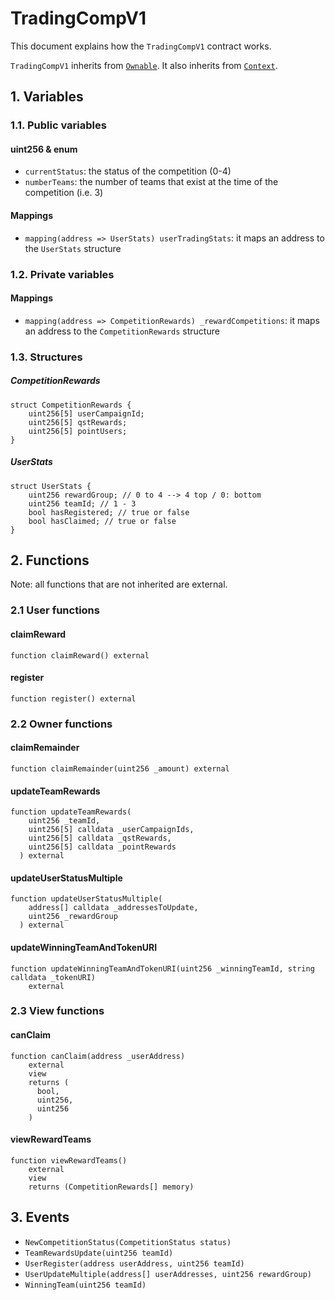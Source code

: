 # TradingCompV1

This document explains how the `TradingCompV1` contract works.

`TradingCompV1` inherits from [`Ownable`](https://github.com/OpenZeppelin/openzeppelin-contracts/blob/master/contracts/access/Ownable.sol). It also inherits from [`Context`](https://github.com/OpenZeppelin/openzeppelin-contracts/blob/master/contracts/utils/Context.sol).

## 1. Variables

### 1.1. Public variables

#### uint256 & enum

- `currentStatus`: the status of the competition (0-4)
- `numberTeams`: the number of teams that exist at the time of the competition (i.e. 3)

#### Mappings

- `mapping(address => UserStats) userTradingStats`: it maps an address to the `UserStats` structure

### 1.2. Private variables

#### Mappings

- `mapping(address => CompetitionRewards) _rewardCompetitions`: it maps an address to the `CompetitionRewards` structure

### 1.3. Structures

##### CompetitionRewards

```
struct CompetitionRewards {
    uint256[5] userCampaignId;
    uint256[5] qstRewards;
    uint256[5] pointUsers;
}
```

##### UserStats

```
struct UserStats {
    uint256 rewardGroup; // 0 to 4 --> 4 top / 0: bottom
    uint256 teamId; // 1 - 3
    bool hasRegistered; // true or false
    bool hasClaimed; // true or false
}
```

## 2. Functions

Note: all functions that are not inherited are external.

### 2.1 User functions

#### claimReward

```
function claimReward() external
```

#### register

```
function register() external
```

### 2.2 Owner functions

#### claimRemainder

```
function claimRemainder(uint256 _amount) external
```

#### updateTeamRewards

```
function updateTeamRewards(
    uint256 _teamId,
    uint256[5] calldata _userCampaignIds,
    uint256[5] calldata _qstRewards,
    uint256[5] calldata _pointRewards
  ) external
```

#### updateUserStatusMultiple

```
function updateUserStatusMultiple(
    address[] calldata _addressesToUpdate,
    uint256 _rewardGroup
  ) external
```

#### updateWinningTeamAndTokenURI

```
function updateWinningTeamAndTokenURI(uint256 _winningTeamId, string calldata _tokenURI)
    external
```

### 2.3 View functions

#### canClaim

```
function canClaim(address _userAddress)
    external
    view
    returns (
      bool,
      uint256,
      uint256
    )
```

#### viewRewardTeams

```
function viewRewardTeams()
    external
    view
    returns (CompetitionRewards[] memory)
```

## 3. Events

- `NewCompetitionStatus(CompetitionStatus status)`
- `TeamRewardsUpdate(uint256 teamId)`
- `UserRegister(address userAddress, uint256 teamId)`
- `UserUpdateMultiple(address[] userAddresses, uint256 rewardGroup)`
- `WinningTeam(uint256 teamId)`
